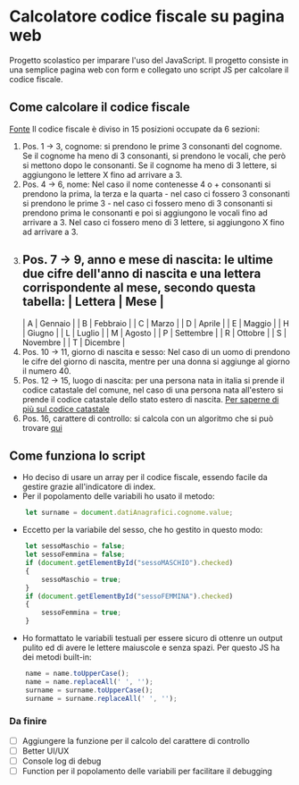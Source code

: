# Calcolatore codice fiscale su pagina web

Progetto scolastico per imparare l'uso del JavaScript. Il progetto consiste in una semplice pagina web con form e collegato uno script JS per calcolare il codice fiscale.

## Come calcolare il codice fiscale

[Fonte](https://it.wikipedia.org/wiki/Codice_fiscale)
Il codice fiscale è diviso in 15 posizioni occupate da 6 sezioni: 
1. Pos. 1 -> 3, cognome: si prendono le prime 3 consonanti del cognome. Se il cognome ha meno di 3 consonanti, si prendono le vocali, che però si mettono dopo le consonanti. Se il cognome ha meno di 3 lettere, si aggiungono le lettere X fino ad arrivare a 3.
2. Pos. 4 -> 6, nome: Nel caso il nome contenesse 4 o + consonanti si prendono la prima, la terza e la quarta - nel caso ci fossero 3 consonanti si prendono le prime 3 - nel caso ci fossero meno di 3 consonanti si prendono prima le consonanti e poi si aggiungono le vocali fino ad arrivare a 3. Nel caso ci fossero meno di 3 lettere, si aggiungono X fino ad arrivare a 3.
3. Pos. 7 -> 9, anno e mese di nascita: le ultime due cifre dell'anno di nascita e una lettera corrispondente al mese, secondo questa tabella:
   | Lettera | Mese |
   ------------------
    | A | Gennaio |
    | B | Febbraio |
    | C | Marzo |
    | D | Aprile |
    | E | Maggio |
    | H | Giugno |
    | L | Luglio |
    | M | Agosto |
    | P | Settembre |
    | R | Ottobre |
    | S | Novembre |
    | T | Dicembre |
4. Pos. 10 -> 11, giorno di nascita e sesso: Nel caso di un uomo di prendono le cifre del giorno di nascita, mentre per una donna si aggiunge al giorno il numero 40.
5. Pos. 12 -> 15, luogo di nascita: per una persona nata in italia si prende il codice catastale del comune, nel caso di una persona nata all'estero si prende il codice catastale dello stato estero di nascita. [Per saperne di più sul codice catastale](https://it.wikipedia.org/wiki/Codice_catastale)
6. Pos. 16, carattere di controllo: si calcola con un algoritmo che si può trovare [qui](https://it.wikipedia.org/wiki/Codice_fiscale#Generazione_del_codice_fiscale)

## Come funziona lo script

 - Ho deciso di usare un array per il codice fiscale, essendo facile da gestire grazie all'indicatore di index.
 - Per il popolamento delle variabili ho usato il metodo:

```javascript
    let surname = document.datiAnagrafici.cognome.value;
```
 - Eccetto per la variabile del sesso, che ho gestito in questo modo:
```javascript
    let sessoMaschio = false;
    let sessoFemmina = false;
    if (document.getElementById("sessoMASCHIO").checked)
    {
        sessoMaschio = true;
    }
    if (document.getElementById("sessoFEMMINA").checked)
    {
        sessoFemmina = true;
    }
```
 - Ho formattato le variabili testuali per essere sicuro di ottenre un output pulito ed di avere le lettere maiuscole e senza spazi. Per questo JS ha dei metodi built-in:
```javascript
    name = name.toUpperCase();
    name = name.replaceAll(' ', '');
    surname = surname.toUpperCase();
    surname = surname.replaceAll(' ', '');
```

### Da finire

- [ ] Aggiungere la funzione per il calcolo del carattere di controllo
- [ ] Better UI/UX
- [ ] Console log di debug
- [ ] Function per il popolamento delle variabili per facilitare il debugging
